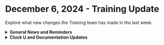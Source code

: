 # December 6, 2024 - Training Update

Explore what new changes the Training team has made in the last week.

<details>

<summary><strong>General News and Reminders</strong></summary>

* **SHOUT OUTS** **TO:**
  * Alexander, Kevin, Zia, Stephen, Leia, Rob, Joshua, and Daniel for passing the Foundations Certification.
    * Take the [Broken link](broken-reference "mention") Exam, and collect your prestigious **Certified Rewster** badge in Discord.&#x20;
    * You also get access to a super secret Discord channel.
  * Kabyn, Michael, Dominic, Jordon, and Colby for passing the Clean Automation Certification.
    * Take the new [Broken link](broken-reference "mention") exam!
* **Rewst Foundations Bootcamp: Jan 6 - Jan 7:**
  * For More Details, Visit:[https://docs.rewst.help/cluck-university/rewst-foundations#live-instructor-led-bootcamp](https://docs.rewst.help/cluck-university/rewst-foundations#live-instructor-led-bootcamp)
    * [https://calendly.com/cluck-u/rewst-foundations-bootcamp-pt-1](https://calendly.com/cluck-u/rewst-foundations-bootcamp-pt-1)
      * Lessons 1 - 3
    * [https://calendly.com/cluck-u/rewst-foundations-bootcamp-pt-2](https://calendly.com/cluck-u/rewst-foundations-bootcamp-pt-2)
      * Lessons 4 - 7
* Join us in our [Cluck-U Discord channel](https://discord.com/channels/936789089703845988/1121465945295167588) if you have any questions, comments, or concerns!
* [Sign up for the Office Hours](https://calendly.com/cluck-u/office-hours?) to work through any questions you have during and after training! If there is something you want us to cover, Let us know!

</details>

<details>

<summary><strong>Cluck U and Documentation Updates</strong></summary>

**What's New at Cluck University?**

* New section added for Rewst Foundations Bootcamp: [Broken link](broken-reference "mention")
* Check out the Cluck University Landing Page @ [go.rew.st/cluck-university](https://go.rew.st/cluck-university) for all the latest courses self-serve and live.

**The List of Reminders:**

* We'd love to get your feedback on our Training and Documentation! [Please fill out this form to let us know how we can improve](https://www.surveymonkey.com/r/rewsttrainingfeedback)!
* You can make training and documentation requests at [https://rewst.canny.io/](https://rewst.canny.io/)

**New & Updated Pages:**

* Updated Pages
  * Added alert/note in [connectsecure-integration-migration-v3-to-v4.md](../../../documentation/integrations/individual-integration-documentation/security/cybercns/connectsecure-integration-migration-v3-to-v4.md "mention") about V3 to V4 user migration.
  * Added [Broken link](broken-reference "mention")
  * Added [app-builder-amas](../../app-builder-amas/ "mention") section

</details>
